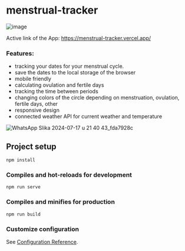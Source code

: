 # menstrual-tracker
![image](https://github.com/user-attachments/assets/b2f2d918-07fe-4a69-99ac-a279d2f7c16c)

Active link of the App: https://menstrual-tracker.vercel.app/

### Features:
- tracking your dates for your menstrual cycle.
- save the dates to the local storage of the browser
- mobile friendly
- calculating ovulation and fertile days
- tracking the time between periods
- changing colors of the circle depending on menstruation, ovulation, fertile days, other
- responsive design
- connected weather API for current weather and temperature 

![WhatsApp Slika 2024-07-17 u 21 40 43_fda7928c](https://github.com/user-attachments/assets/00b4eecc-0018-4c80-ad01-0afd6a018027)



## Project setup
```
npm install
```

### Compiles and hot-reloads for development
```
npm run serve
```

### Compiles and minifies for production
```
npm run build
```

### Customize configuration
See [Configuration Reference](https://cli.vuejs.org/config/).

  
